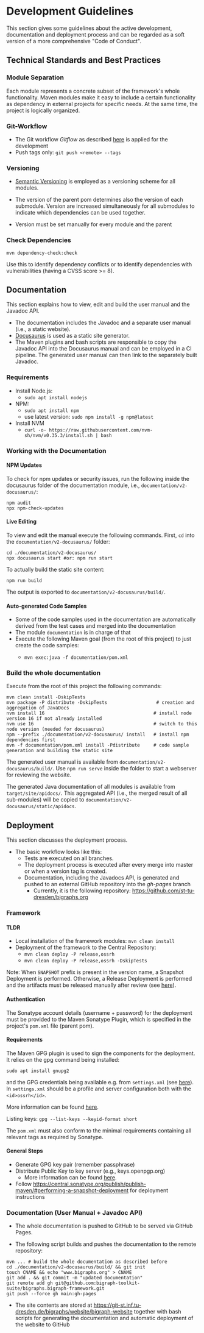 # Development Guidelines

This section gives some guidelines about the active development, documentation and deployment process and can be regarded as a soft version of a more comprehensive "Code of Conduct".

## Technical Standards and Best Practices

### Module Separation

Each module represents a concrete subset of the framework's whole functionality.
Maven modules make it easy to include a certain functionality as dependency in external projects for
specific needs.
At the same time, the project is logically organized.

### Git-Workflow

- The Git workflow *Gitflow* as described [here](https://www.atlassian.com/git/tutorials/comparing-workflows/gitflow-workflow) is applied for the development
- Push tags only: `git push <remote> --tags`

### Versioning

- [Semantic Versioning](https://semver.org/) is employed as a versioning scheme for all modules.

- The version of the parent pom determines also the version of each submodule.
  Version are increased simultaneously for all submodules to indicate which dependencies
  can be used together.
- Version must be set manually for every module and the parent

[//]: # (### Changelogs)

[//]: # ()
[//]: # (Changelogs belong to the [Documentation]&#40;#Documentation&#41; and are generated via the `changelog.sh` bash script. )

[//]: # (See also [Deployment]&#40;#Deployment&#41; on how to properly tag the commit messages.)

### Check Dependencies

`mvn dependency-check:check`

Use this to identify dependency conflicts or to identify dependencies with vulnerabilities (having a CVSS score >= 8).

## Documentation

This section explains how to view, edit and build the user manual and the Javadoc API.

- The documentation includes the Javadoc and a separate user manual (i.e., a static website).
- [Docusaurus](https://docusaurus.io/) is used as a static site generator. 
- The Maven plugins and bash scripts are responsible to copy the Javadoc API into the Docusaurus manual and can be employed in a CI pipeline.
The generated user manual can then link to the separately built Javadoc.

### Requirements

- Install Node.js: 
  - `sudo apt install nodejs`
- NPM: 
  - `sudo apt install npm`
  - use latest version: `sudo npm install -g npm@latest`
- Install NVM
  - `curl -o- https://raw.githubusercontent.com/nvm-sh/nvm/v0.35.3/install.sh | bash`

###  Working with the Documentation

#### NPM Updates
To check for npm updates or security issues, run the following inside the docusaurus folder of the documentation module,
i.e., `documentation/v2-docusaurus/`:

```shell
npm audit
npx npm-check-updates
```

#### Live Editing

To view and edit the manual execute the following commands. 
First, `cd` into the `documentation/v2-docusaurus/` folder:

```shell
cd ./documentation/v2-docusaurus/
npx docusaurus start #or: npm run start
```

To actually build the static site content:
```shell
npm run build
```
The output is exported to `documentation/v2-docusaurus/build/`.

#### Auto-generated Code Samples

- Some of the code samples used in the documentation are automatically derived from the test cases and merged into the documentation
- The module `documentation` is in charge of that
- Execute the following Maven goal (from the root of this project) to just create the code samples: 
  - ```shell 
    mvn exec:java -f documentation/pom.xml
    ```

### Build the whole documentation

Execute from the root of this project the following commands:
```shell
mvn clean install -DskipTests
mvn package -P distribute -DskipTests                  # creation and aggregation of JavaDocs 
nvm install 16                                        # install node version 16 if not already installed
nvm use 16                                            # switch to this node version (needed for docusaurus)
npm --prefix ./documentation/v2-docusaurus/ install   # install npm dependencies first
mvn -f documentation/pom.xml install -Pdistribute     # code sample generation and building the static site
```

The generated user manual is available from `documentation/v2-docusaurus/build/`.
Use `npm run serve` inside the folder to start a webserver for reviewing the website.

The generated Java documentation of all modules is available from `target/site/apidocs/`.
This aggregated API (i.e., the merged result of all sub-modules) will be copied to `documentation/v2-docusaurus/static/apidocs`.

## Deployment

This section discusses the deployment process.

- The basic workflow looks like this:
  * Tests are executed on all branches.
  * The deployment process is executed after every merge into master or when a version tag is created.
  * Documentation, including the Javadocs API, is generated and pushed to an external GitHub repository into the *gh-pages* branch
    * Currently, it is the following repository: https://github.com/st-tu-dresden/bigraphs.org

### Framework

#### TLDR
- Local installation of the framework modules: `mvn clean install`
- Deployment of the framework to the Central Repository: 
  - `mvn clean deploy -P release,ossrh`
  - `mvn clean deploy -P release,ossrh -DskipTests`

Note: When `SNAPSHOT` prefix is present in the version name, a Snapshot Deployment is performed.
Otherwise, a Release Deployment is performed and the artifacts must be released manually after review (see [here](https://central.sonatype.org/publish/release/)).

#### Authentication

The Sonatype account details (username + password) for the deployment must be provided to the
Maven Sonatype Plugin, which is specified in the project's `pom.xml` file (parent pom).

#### Requirements

The Maven GPG plugin is used to sign the components for the deployment.
It relies on the gpg command being installed:
```shell
sudo apt install gnupg2
```

and the GPG credentials being available e.g. from `settings.xml` (see [here](https://central.sonatype.org/publish/publish-maven/)).
In `settings.xml` should be a profile and server configuration both with the `<id>ossrh</id>`.

More information can be found [here](https://central.sonatype.org/publish/requirements/gpg/).

Listing keys: `gpg --list-keys --keyid-format short`

The `pom.xml` must also conform to the minimal requirements containing all relevant tags as required by Sonatype.

#### General Steps

- Generate GPG key pair (remember passphrase)
- Distribute Public Key to key server (e.g., keys.openpgp.org)
  - More information can be found [here](https://central.sonatype.org/publish/requirements/gpg/).
- Follow https://central.sonatype.org/publish/publish-maven/#performing-a-snapshot-deployment for deployment instructions

### Documentation (User Manual + Javadoc API)

- The whole documentation is pushed to GitHub to be served via GitHub Pages.

- The following script builds and pushes the documentation to the remote repository:
```shell
mvn ... # build the whole documentation as described before
cd ./documentation/v2-docusaurus/build/ && git init
touch CNAME && echo "www.bigraphs.org" > CNAME
git add . && git commit -m "updated documentation"
git remote add gh git@github.com:bigraph-toolkit-suite/bigraphs.bigraph-framework.git
git push --force gh main:gh-pages
```

- The site contents are stored at
https://git-st.inf.tu-dresden.de/bigraphs/website/bigraph-website
together with bash scripts for generating the documentation and automatic
deployment of the website to GitHub


[//]: # (### Changelog Generation)

[//]: # ()
[//]: # (> **Note:** Currently, this process step is not being executed. )

[//]: # ()
[//]: # (- The changelog of a new release is generated by the script `etc/ci/changelog.sh` and can be edited)

[//]: # (manually afterwards)

[//]: # (- It contains multiple sections: ADDED, CHANGED, REMOVED, BUGFIX)

[//]: # (- Git commit messages must be properly described using the section names)

[//]: # (  above as tags)

[//]: # (    - They will be extracted using the `git log` command)

[//]: # (  )
[//]: # (- Usage of the script:)

[//]: # (    - First parameter: path to the `maven.config` file &#40;usually `.mvn/maven.config`&#41;)

[//]: # (    - Second parameter: path of the output file)
